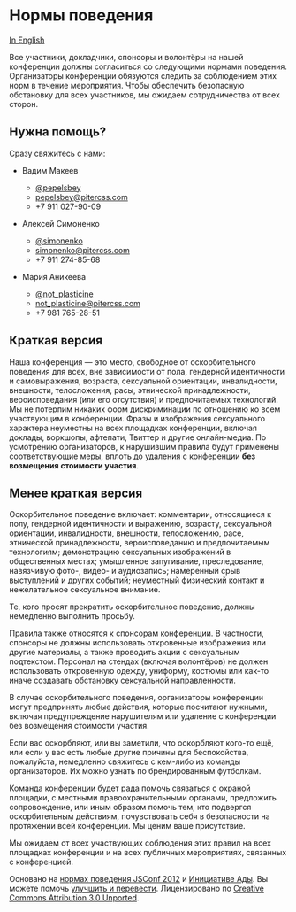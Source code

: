 # Нормы поведения

<p class="is-small"><a href="code-of-conduct.html">In English</a></p>

Все участники, докладчики, спонсоры и волонтёры на нашей конференции должны согласиться со следующими нормами поведения. Организаторы конференции обязуются следить за соблюдением этих норм в течение мероприятия. Чтобы обеспечить безопасную обстановку для всех участников, мы ожидаем сотрудничества от всех сторон.

## Нужна помощь?

Сразу свяжитесь с нами:

- Вадим Макеев

    - [@pepelsbey](https://twitter.com/pepelsbey)
    - [pepelsbey@pitercss.com](mailto:pepelsbey@pitercss.com)
    - +7 911 027-90-09

- Алексей Симоненко

    - [@simonenko](https://twitter.com/simonenko)
    - [simonenko@pitercss.com](mailto:simonenko@pitercss.com)
    - +7 911 274-85-68

- Мария Аникеева

    - [@not_plasticine](https://twitter.com/not_plasticine)
    - [not_plasticine@pitercss.com](mailto:not_plasticine@pitercss.com)
    - +7 981 765-28-51

## Краткая версия

Наша конференция — это место, свободное от оскорбительного поведения для всех, вне зависимости от пола, гендерной идентичности и самовыражения, возраста, сексуальной ориентации, инвалидности, внешности, телосложения, расы, этнической принадлежности, вероисповедания (или его отсутствия) и предпочитаемых технологий. Мы не потерпим никаких форм дискриминации по отношению ко всем участвующим в конференции. Фразы и изображения сексуального характера неуместны на всех площадках конференции, включая доклады, воркшопы, афтепати, Твиттер и другие онлайн-медиа. По усмотрению организаторов, к нарушившим правила будут применены соответствующие меры, вплоть до удаления с конференции **без возмещения стоимости участия**.

## Менее краткая версия

Оскорбительное поведение включает: комментарии, относящиеся к полу, гендерной идентичности и выражению, возрасту, сексуальной ориентации, инвалидности, внешности, телосложению, расе, этнической принадлежности, вероисповеданию и предпочитаемым технологиям; демонстрацию сексуальных изображений в общественных местах; умышленное запугивание, преследование, навязчивую фото-, видео- и аудиозапись; намеренный срыв выступлений и других событий; неуместный физический контакт и нежелательное сексуальное внимание.

Те, кого просят прекратить оскорбительное поведение, должны немедленно выполнить просьбу.

Правила также относятся к спонсорам конференции. В частности, спонсоры не должны использовать откровенные изображения или другие материалы, а также проводить акции с сексуальным подтекстом. Персонал на стендах (включая волонтёров) не должен использовать откровенную одежду, униформу, костюмы или как-то иначе создавать обстановку сексуальной направленности.

В случае оскорбительного поведения, организаторы конференции могут предпринять любые действия, которые посчитают нужными, включая предупреждение нарушителям или удаление с конференции без возмещения стоимости участия.

Если вас оскорбляют, или вы заметили, что оскорбляют кого-то ещё, или если у вас есть любые другие причины для беспокойства, пожалуйста, немедленно свяжитесь с кем-либо из команды организаторов. Их можно узнать по брендированным футболкам.

Команда конференции будет рада помочь связаться с охраной площадки, с местными правоохранительными органами, предложить сопровождение, или иным образом помочь тем, кто подвергся оскорбительным действиям, почувствовать себя в безопасности на протяжении всей конференции. Мы ценим ваше присутствие.

Мы ожидаем от всех участвующих соблюдения этих правил на всех площадках конференции и на всех публичных мероприятиях, связанных с конференцией.

Основано на [нормах поведения JSConf 2012](http://2012.jsconf.us/#/about) и [Инициативе Ады](http://geekfeminism.wikia.com/wiki/Conference_anti-harassment/Policy). Вы можете помочь [улучшить и перевести](http://github.com/leftlogic/confcodeofconduct.com). Лицензировано по [Creative Commons Attribution 3.0 Unported](https://creativecommons.org/licenses/by/3.0/deed.ru).
